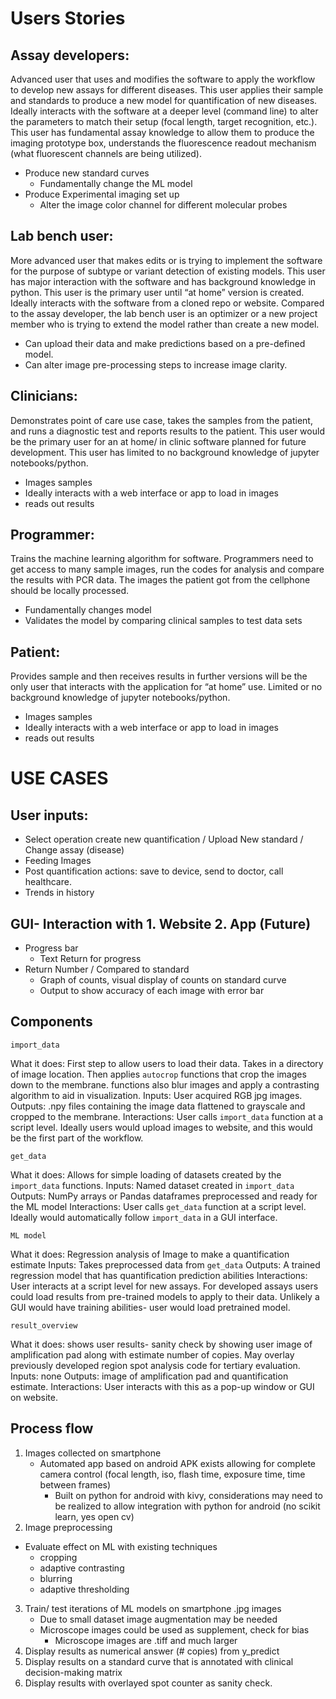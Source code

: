 # Users Stories 
## Assay developers:
Advanced user that uses and modifies the software to apply the workflow to develop new assays for different diseases. This user applies their sample and standards to produce a new model for quantification of new diseases. Ideally interacts with the software at a deeper level (command line) to alter the parameters to match their setup (focal length, target recognition, etc.). This user has fundamental assay knowledge to allow them to produce the imaging prototype box, understands the fluorescence readout mechanism (what fluorescent channels are being utilized). 
- Produce new standard curves
  - Fundamentally change the ML model
- Produce Experimental imaging set up
  - Alter the image color channel for different molecular probes

## Lab bench user:
More advanced user that makes edits or is trying to implement the software for the purpose of subtype or variant detection of existing models. This user has major interaction with the software and has background knowledge in python. This user is the primary user until “at home” version is created. Ideally interacts with the software from a cloned repo or website. Compared to the assay developer, the lab bench user is an optimizer or a new project member who is trying to extend the model rather than create a new model.
- Can upload their data and make predictions based on a pre-defined model.
- Can alter image pre-processing steps to increase image clarity.

## Clinicians:
Demonstrates point of care use case, takes the samples from the patient, and runs a diagnostic test and reports results to the patient. This user would be the primary user for an at home/ in clinic software planned for future development. This user has limited to no background knowledge of jupyter notebooks/python.
- Images samples 
- Ideally interacts with a web interface or app to load in images 
- reads out results 

## Programmer:
Trains the machine learning algorithm for software. Programmers need to get access to many sample images, run the codes for analysis and compare the results with PCR data. The images the patient got from the cellphone should be locally processed. 
- Fundamentally changes model 
- Validates the model by comparing clinical samples to test data sets

## Patient:
Provides sample and then receives results in further versions will be the only user that interacts with the application for “at home” use. Limited or no background knowledge of jupyter notebooks/python.
- Images samples 
- Ideally interacts with a web interface or app to load in images 
- reads out results 

# USE CASES
## User inputs:
- Select operation create new quantification / Upload New standard / Change assay (disease)
- Feeding Images
- Post quantification actions: save to device, send to doctor, call healthcare.
- Trends in history

## GUI- Interaction with 1. Website 2. App (Future) 
- Progress bar
   - Text Return for progress 
- Return Number / Compared to standard
   - Graph of counts, visual display of counts on standard curve
   - Output to show accuracy of each image with error bar
   
## Components 

```import_data```

What it does: First step to allow users to load their data. Takes in a directory of image location. Then applies ```autocrop``` functions that crop the images down to the membrane. functions also blur images and apply a contrasting algorithm to aid in visualization.
Inputs: User acquired RGB jpg images.
Outputs: .npy files containing the image data flattened to grayscale and cropped to the membrane.
Interactions: User calls ```import_data``` function at a script level. Ideally users would upload images to website, and this would be the first part of the workflow.

```get_data```

What it does: Allows for simple loading of datasets created by the ```import_data``` functions.
Inputs: Named dataset created in ```import_data```
Outputs: NumPy arrays or Pandas dataframes preprocessed and ready for the ML model
Interactions: User calls ```get_data``` function at a script level. Ideally would automatically follow ```import_data``` in a GUI interface.

```ML model```

What it does: Regression analysis of Image to make a quantification estimate 
Inputs: Takes preprocessed data from ```get_data```
Outputs: A trained regression model that has quantification prediction abilities
Interactions: User interacts at a script level for new assays. For developed assays users could load results from pre-trained models to apply to their data. Unlikely a GUI would have training abilities- user would load pretrained model.

```result_overview```

What it does: shows user results- sanity check by showing user image of amplification pad along with estimate number of copies. May overlay previously developed region spot analysis code for tertiary evaluation.
Inputs: none
Outputs: image of amplification pad and quantification estimate.
Interactions: User interacts with this as a pop-up window or GUI on website.

   
## Process flow
1. Images collected on smartphone
    - Automated app based on android APK exists allowing for complete camera control (focal length, iso, flash time, exposure time, time between frames)
      - Built on python for android with kivy, considerations may need to be realized to allow integration with python for android (no scikit learn, yes open cv)
2. Image preprocessing 
  - Evaluate effect on ML with existing techniques
    - cropping
    - adaptive contrasting 
    - blurring
    - adaptive thresholding
3. Train/ test iterations of ML models on smartphone .jpg images
    - Due to small dataset image augmentation may be needed
    - Microscope images could be used as supplement, check for bias
      - Microscope images are .tiff and much larger
4. Display results as numerical answer (# copies) from y_predict
5. Display results on a standard curve that is annotated with clinical decision-making matrix
6. Display results with overlayed spot counter as sanity check.
